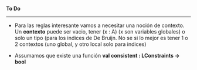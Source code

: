 **To Do** 
***
   * Para las reglas interesante vamos a necesitar una noción de contexto.
   Un **contexto** puede ser vacio, tener (x : A) (x son variables globales) o solo un tipo (para los indices de De Bruijn.
   No se si lo mejor es tener 1 o 2 contextos (uno global, y otro local solo para indices)

   * Assumamos que existe una función **val consistent : LConstraints -> bool**
